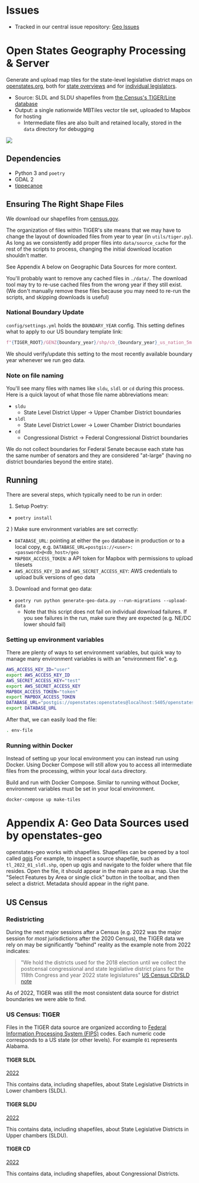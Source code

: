 # Issues

- Tracked in our central issue repository: [Geo Issues](https://github.com/openstates/issues/labels/component%3Ageo)

# Open States Geography Processing & Server

Generate and upload map tiles for the state-level legislative district maps on [openstates.org](https://openstates.org/), both for [state overviews](https://openstates.org/ca/) and for [individual legislators](https://openstates.org/person/tim-ashe-4mV4UFZqI2WsxsnYXLM8Vb/).

- Source: SLDL and SLDU shapefiles from [the Census's TIGER/Line database](https://www.census.gov/geo/maps-data/data/tiger-line.html)
- Output: a single nationwide MBTiles vector tile set, uploaded to Mapbox for hosting
  - Intermediate files are also built and retained locally, stored in the `data` directory for debugging

![](tileset-screenshot.png)

## Dependencies

- Python 3 and `poetry`
- GDAL 2
- [tippecanoe](https://github.com/felt/tippecanoe)

## Ensuring The Right Shape Files

We download our shapefiles from [census.gov](https://www2.census.gov/geo/tiger).

The organization of files within TIGER's site means that we may have to change the layout of downloaded files from year to year (in `utils/tiger.py`). As long as we consistently add proper files into `data/source_cache` for the rest of the scripts to process, changing the initial download location shouldn't matter.

See Appendix A below on Geographic Data Sources for more context.

You'll probably want to remove any cached files in `./data/`. The download tool may try to re-use cached files from the wrong year if they still exist. (We don't manually remove these files because you may need to re-run the scripts, and skipping downloads is useful)

### National Boundary Update

`config/settings.yml` holds the `BOUNDARY_YEAR` config. This setting defines what to apply to our US boundary template link:

```python
f"{TIGER_ROOT}/GENZ{boundary_year}/shp/cb_{boundary_year}_us_nation_5m.zip"
```

We should verify/update this setting to the most recently available boundary year whenever we run geo data.

### Note on file naming

You'll see many files with names like `sldu`, `sldl` or `cd` during this process. Here is a quick layout of what those file name abbreviations mean:

- `sldu`
  - State Level District Upper -> Upper Chamber District boundaries
- `sldl`
  - State Level District Lower -> Lower Chamber District boundaries
- `cd`
  - Congressional District -> Federal Congressional District boundaries

We do not collect boundaries for Federal Senate because each state has the same number of senators and they are considered "at-large" (having no district boundaries beyond the entire state).

## Running

There are several steps, which typically need to be run in order:

1) Setup Poetry:

  - `poetry install`

2 ) Make sure environment variables are set correctly:

  - `DATABASE_URL`: pointing at either the `geo` database in production or to a local copy, e.g. `DATABASE_URL=postgis://<user>:<password>@<db_host>/geo`
  - `MAPBOX_ACCESS_TOKEN`: a API token for Mapbox with permissions to upload tilesets
  - `AWS_ACCESS_KEY_ID` and `AWS_SECRET_ACCESS_KEY`: AWS credentials to upload bulk versions of geo data

3) Download and format geo data:

  - `poetry run python generate-geo-data.py --run-migrations --upload-data`
    - Note that this script does not fail on individual download failures. If you see failures in the run, make sure they are expected (e.g. NE/DC lower should fail)

### Setting up environment variables

There are plenty of ways to set environment variables, but quick way to manage many environment variables is with an "environment file". e.g.

```bash
AWS_ACCESS_KEY_ID="user"
export AWS_ACCESS_KEY_ID
AWS_SECRET_ACCESS_KEY="test"
export AWS_SECRET_ACCESS_KEY
MAPBOX_ACCESS_TOKEN="token"
export MAPBOX_ACCESS_TOKEN
DATABASE_URL="postgis://openstates:openstates@localhost:5405/openstatesorg"
export DATABASE_URL
```

After that, we can easily load the file:

```bash
. env-file
```

### Running within Docker

Instead of setting up your local environment you can instead run using Docker. Using Docker Compose will still allow you to access all intermediate files from the processing, within your local `data` directory.

Build and run with Docker Compose. Similar to running without Docker, environment variables must be set in your local environment.

```
docker-compose up make-tiles
```

# Appendix A: Geo Data Sources used by openstates-geo

openstates-geo works with shapefiles. Shapefiles can be opened by a tool called [qgis](https://www.qgis.org/en/site/)
For example, to inspect a source shapefile, such as `tl_2022_01_sldl.shp`, open up qgis and navigate to the folder where
that file resides. Open the file, it should appear in the main pane as a map. Use the "Select Features by Area or single click"
button in the toolbar, and then select a district. Metadata should appear in the right pane.

## US Census

### Redistricting

During the next major sessions after a Census (e.g. 2022 was the major session for _most_ jurisdictions after the 2020 Census), the TIGER data we rely on may be significantly "behind" reality as the example note from 2022 indicates:

> "We hold the districts used for the 2018 election until we collect the postcensal congressional and state legislative district plans
> for the 118th Congress and year 2022 state legislatures" [US Census CD/SLD note](https://www.census.gov/programs-surveys/geography/technical-documentation/user-note/cd-sld-note.html)

As of 2022, TIGER was still the most consistent data source for district boundaries we were able to find.

### US Census: TIGER

Files in the TIGER data source are organized according to
[Federal Information Processing System (FIPS)](https://transition.fcc.gov/oet/info/maps/census/fips/fips.txt) codes.
Each numeric code corresponds to a US state (or other levels). For example `01` represents Alabama.

#### TIGER SLDL

[2022](https://www2.census.gov/geo/tiger/TIGER2022/SLDL/)

This contains data, including shapefiles, about State Legislative Districts in Lower chambers (SLDL).

#### TIGER SLDU

[2022](https://www2.census.gov/geo/tiger/TIGER2022/SLDU/)

This contains data, including shapefiles, about State Legislative Districts in Upper chambers (SLDU).

#### TIGER CD

[2022](https://www2.census.gov/geo/tiger/TIGER2022/CD/)

This contains data, including shapefiles, about Congressional Districts.
